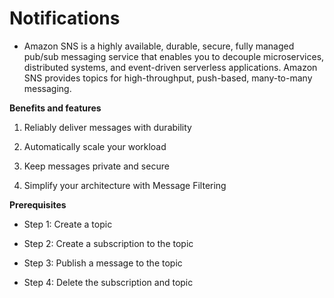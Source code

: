 # Notifications

* Amazon SNS is a highly available, durable, secure, fully managed pub/sub messaging service that enables you to decouple microservices, distributed systems, and event-driven serverless applications. Amazon SNS provides topics for high-throughput, push-based, many-to-many messaging.

**Benefits and features**

1. Reliably deliver messages with durability

2. Automatically scale your workload

3. Keep messages private and secure

4. Simplify your architecture with Message Filtering

**Prerequisites**

* Step 1: Create a topic

* Step 2: Create a subscription to the topic

* Step 3: Publish a message to the topic

* Step 4: Delete the subscription and topic
